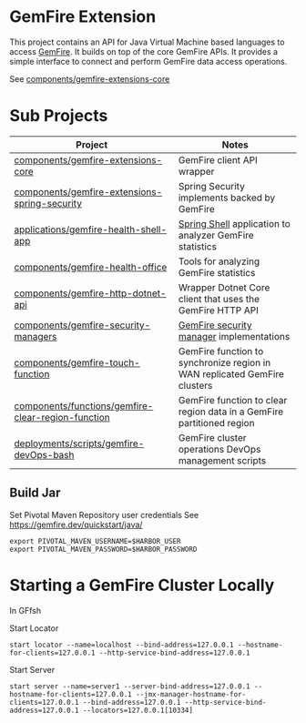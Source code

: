 # GemFire Extension 


This project contains an API for Java Virtual Machine based languages to access [GemFire](https://tanzu.vmware.com/gemfire). It builds on top of the core GemFire APIs. It provides a simple interface to connect and perform GemFire data access operations.


See [components/gemfire-extensions-core](https://github.com/ggreen/gemfire-extensions/tree/main/components/gemfire-extensions-core)


# Sub Projects


| Project                                                                                                                                               | Notes                                                                                                                                                      |
|-------------------------------------------------------------------------------------------------------------------------------------------------------|------------------------------------------------------------------------------------------------------------------------------------------------------------|
| [components/gemfire-extensions-core](https://github.com/ggreen/gemfire-extensions/tree/main/components/gemfire-extensions-core)                       | GemFire client API wrapper                                                                                                                                 |
| [components/gemfire-extensions-spring-security](https://github.com/ggreen/gemfire-extensions/tree/main/components/gemfire-extensions-spring-security) | Spring Security implements backed by GemFire                                                                                                               | 
| [applications/gemfire-health-shell-app](https://github.com/ggreen/gemfire-extensions/tree/main/applications/gemfire-health-shell-app)                 | [Spring Shell](https://spring.io/projects/spring-shell) application to analyzer GemFire statistics                                                         |
| [components/gemfire-health-office](https://github.com/ggreen/gemfire-extensions/tree/main/components/gemfire-health-office)                           | Tools for analyzing GemFire statistics                                                                                                                     |
| [components/gemfire-http-dotnet-api](https://github.com/ggreen/gemfire-extensions/tree/main/components/gemfire-http-dotnet-api)                       | Wrapper Dotnet Core client that uses the GemFire HTTP API                                                                                                  |
| [components/gemfire-security-managers](https://github.com/ggreen/gemfire-extensions/tree/main/components/gemfire-security-managers)                   | [GemFire security manager](https://tanzu.vmware.com/developer/data/gemfire/blog/security-manager-basics-authentication-and-authorization/) implementations |
| [components/gemfire-touch-function](components/gemfire-touch-function)                                                                                | GemFire function to synchronize region in WAN replicated GemFire clusters                                                                                  |
| [components/functions/gemfire-clear-region-function](components/functions/gemfire-clear-region-function)                                              | GemFire function to clear region data in a GemFire partitioned region                                                                                      |
| [deployments/scripts/gemfire-devOps-bash](deployments/scripts/gemfire-devOps-bash)                                                                    | GemFire cluster operations DevOps management scripts                                                                                                       |




## Build Jar

Set Pivotal Maven Repository user credentials
See https://gemfire.dev/quickstart/java/

```shell
export PIVOTAL_MAVEN_USERNAME=$HARBOR_USER
export PIVOTAL_MAVEN_PASSWORD=$HARBOR_PASSWORD
```

# Starting a GemFire Cluster Locally


In GFfsh

Start Locator 
```shell
start locator --name=localhost --bind-address=127.0.0.1 --hostname-for-clients=127.0.0.1 --http-service-bind-address=127.0.0.1
```

Start Server
```shell
start server --name=server1 --server-bind-address=127.0.0.1 --hostname-for-clients=127.0.0.1 --jmx-manager-hostname-for-clients=127.0.0.1 --bind-address=127.0.0.1 --http-service-bind-address=127.0.0.1 --locators=127.0.0.1[10334]
```
